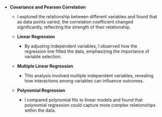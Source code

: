 - **Covariance and Pearson Correlation**
     -  I explored the relationship between different variables and found that as data points varied, the correlation coefficient            changed significantly, reflecting the strength of their relationship.
   - **Linear Regression**
     -  By adjusting independent variables, I observed how the regression line fitted the data, emphasizing the importance of                variable selection.
   - **Multiple Linear Regression** 
     - This analysis involved multiple independent variables, revealing how interactions among variables can influence outcomes.
    
   - **Polynomial Regression**
     - I compared polynomial fits to linear models and found that polynomial regression could capture more complex relationships            within the data.
